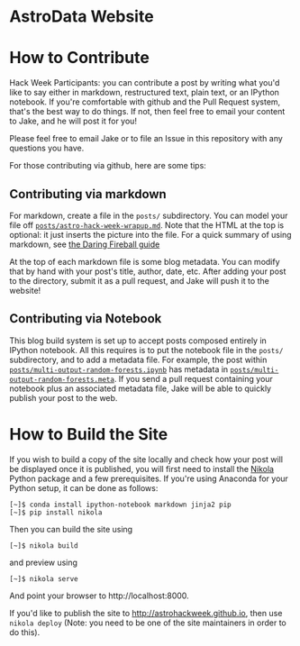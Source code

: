AstroData Website
=================

# How to Contribute

Hack Week Participants: you can contribute a post by writing what you'd like to say either in markdown, restructured text, plain text, or an IPython notebook. If you're comfortable with github and the Pull Request system, that's the best way to do things. If not, then feel free to email your content to Jake, and he will post it for you!

Please feel free to email Jake or to file an Issue in this repository with any questions you have.

For those contributing via github, here are some tips:

## Contributing via markdown

For markdown, create a file in the ``posts/`` subdirectory. You can model your file off [``posts/astro-hack-week-wrapup.md``](https://raw.githubusercontent.com/AstroHackWeek/website_source/master/posts/astro-hack-week-wrapup.md). Note that the HTML at the top is optional: it just inserts the picture into the file. For a quick summary of using markdown, see [the Daring Fireball guide](http://daringfireball.net/projects/markdown/)

At the top of each markdown file is some blog metadata. You can modify that by hand with your post's title, author, date, etc. After adding your post to the directory, submit it as a pull request, and Jake will push it to the website!

## Contributing via Notebook

This blog build system is set up to accept posts composed entirely in IPython notebook. All this requires is to put the notebook file in the ``posts/`` subdirectory, and to add a metadata file. For example, the post within [``posts/multi-output-random-forests.ipynb``](https://github.com/AstroHackWeek/website_source/blob/master/posts/multi-output-random-forests.ipynb) has metadata in [``posts/multi-output-random-forests.meta``](https://github.com/AstroHackWeek/website_source/blob/master/posts/multi-output-random-forests.meta). If you send a pull request containing your notebook plus an associated metadata file, Jake will be able to quickly publish your post to the web.

# How to Build the Site

If you wish to build a copy of the site locally and check how your post will be displayed once it is published, you will first need to install the [Nikola](http://getnikola.com) Python package and a few prerequisites. If you're using Anaconda for your Python setup, it can be done as follows:

```
[~]$ conda install ipython-notebook markdown jinja2 pip
[~]$ pip install nikola
```

Then you can build the site using

```
[~]$ nikola build
```

and preview using

```
[~]$ nikola serve
```

And point your browser to http://localhost:8000.

If you'd like to publish the site to http://astrohackweek.github.io, then use ``nikola deploy`` (Note: you need to be one of the site maintainers in order to do this).
